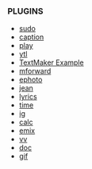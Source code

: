 <h3>PLUGINS</h3>
	<div>
		<ul>
			<li><a href="https://gist.github.com/lyfe00011/c9b86f8327ca781160fbad2f4d0fbd66">sudo</a></li>
			<li><a href="https://gist.github.com/lyfe00011/2ae359efa147d295dca8c1d53f88d947">caption</a></li>
			<li><a href="https://gist.github.com/lyfe00011/56dbb82d05ebcd3ea614274e3996b29d">play</a></li>
			<li><a href="https://gist.github.com/lyfe00011/dfc6d4585cf06d85ccf232e687b48f39">ytl</a></li>
			<li><a href="https://gist.github.com/lyfe00011/120eee18e3c6b3c5b9a351120d9bf496">TextMaker Example</a></li>
                        <li><a href="https://gist.github.com/lyfe00011/fab96035b4aac2fe351ba4ab3cc09125">mforward</a></li>
                        <li><a href="https://gist.github.com/lyfe00011/1d0d66838989a400c710c1ff19479c09">ephoto</a></li>
                        <li><a href="https://gist.github.com/lyfe00011/04b7af2187c54b5971f7d9b402296585">jean</a></li>
                        <li><a href="https://gist.github.com/lyfe00011/b65d05830659f766f76d5e62c541f63d">lyrics</a></li>
                        <li><a href="https://gist.github.com/lyfe00011/470c297040daef2c7453ba4807f60e1b">time</a></li>
                        <li><a href="https://gist.github.com/lyfe00011/404b6ef1a4a4ab0ac14b58845213680a">ig</a></li>
                        <li><a href="https://gist.github.com/lyfe00011/e10e123e74777416db6ef4c2dbc6a98c">calc</a></li>
                        <li><a href="https://gist.github.com/lyfe00011/03fc0de72c912bb0784cd225e0b20490">emix</a></li>
                        <li><a href="https://gist.github.com/lyfe00011/e9595f37d80ad9ee6d61a11ecb820b8c">vv</a></li>
                        <li><a href="https://gist.github.com/lyfe00011/a8f926710a28706679158887649ea145">doc</a></li>
                        <li><a href="https://gist.github.com/lyfe00011/9a1ae6e4a7ec2425e330e5040cda2e43">gif</a></li>
		</ul>
	</div>